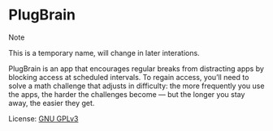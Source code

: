 # PlugBrain
> [!NOTE]  
> This is a temporary name, will change in later interations.

PlugBrain is an app that encourages regular breaks from distracting apps by blocking access at scheduled intervals.
To regain access, you’ll need to solve a math challenge that adjusts in difficulty: 
the more frequently you use the apps, 
the harder the challenges become — but the longer you stay away, the easier they get.

License: [GNU GPLv3](https://www.gnu.org/licenses/gpl-3.0.en.html)


